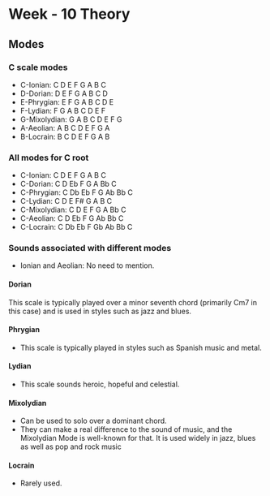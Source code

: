 # Week - 10 Theory

## Modes

### C scale modes

- C-Ionian: C D E F G A B C
- D-Dorian: D E F G A B C D
- E-Phrygian: E F G A B C D E
- F-Lydian: F G A B C D E F
- G-Mixolydian: G A B C D E F G
- A-Aeolian: A B C D E F G A
- B-Locrain: B C D E F G A B

### All modes for C root

- C-Ionian: C D E F G A B C
- C-Dorian: C D Eb F G A Bb C 
- C-Phrygian: C Db Eb F G Ab Bb C 
- C-Lydian: C D E F# G A B C 
- C-Mixolydian: C D E F G A Bb C 
- C-Aeolian: C D Eb F G Ab Bb C 
- C-Locrain: C Db Eb F Gb Ab Bb C

### Sounds associated with different modes

- Ionian and Aeolian: No need to mention.

#### Dorian

This scale is typically played over a minor seventh chord (primarily Cm7 in this
case) and is used in styles such as jazz and blues.  

#### Phrygian

- This scale is typically played in styles such as Spanish music and metal.

#### Lydian

- This scale sounds heroic, hopeful and celestial.

#### Mixolydian

- Can be used to solo over a dominant chord.
- They can make a real difference to the sound of music, and the Mixolydian Mode
is well-known for that. It is used widely in jazz, blues as well as pop and rock
music

#### Locrain

- Rarely used.
